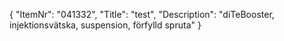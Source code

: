 {
  "ItemNr": "041332",
  "Title": "test",
  "Description": "diTeBooster, injektionsvätska, suspension, förfylld spruta"
}